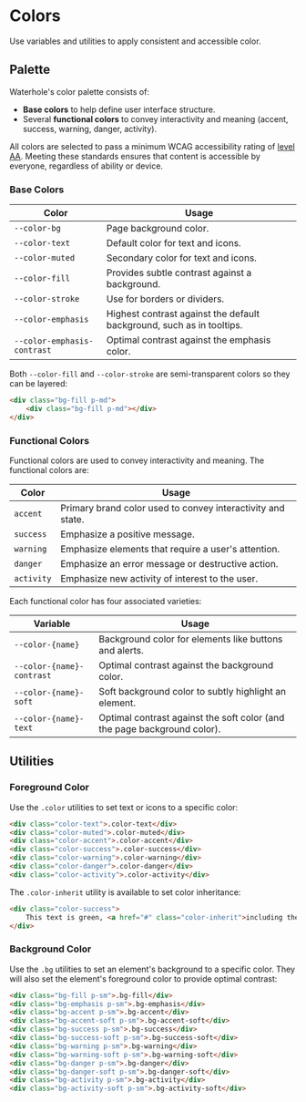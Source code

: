 # Colors

Use variables and utilities to apply consistent and accessible color.

## Palette

Waterhole's color palette consists of:

-   **Base colors** to help define user interface structure.
-   Several **functional colors** to convey interactivity and meaning (accent, success, warning, danger, activity).

All colors are selected to pass a minimum WCAG accessibility rating of [level AA](https://www.w3.org/TR/UNDERSTANDING-WCAG20/visual-audio-contrast-contrast.html). Meeting these standards ensures that content is accessible by everyone, regardless of ability or device.

### Base Colors

| Color                                                                                                       | Usage                                                                 |
| ----------------------------------------------------------------------------------------------------------- | --------------------------------------------------------------------- |
| <span class="swatch" style="background: var(--color-bg)"></span> `--color-bg`                               | Page background color.                                                |
| <span class="swatch" style="background: var(--color-text)"></span> `--color-text`                           | Default color for text and icons.                                     |
| <span class="swatch" style="background: var(--color-muted)"></span> `--color-muted`                         | Secondary color for text and icons.                                   |
| <span class="swatch" style="background: var(--color-fill)"></span> `--color-fill`                           | Provides subtle contrast against a background.                        |
| <span class="swatch" style="background: var(--color-stroke)"></span> `--color-stroke`                       | Use for borders or dividers.                                          |
| <span class="swatch" style="background: var(--color-emphasis)"></span> `--color-emphasis`                   | Highest contrast against the default background, such as in tooltips. |
| <span class="swatch" style="background: var(--color-emphasis-contrast)"></span> `--color-emphasis-contrast` | Optimal contrast against the emphasis color.                          |

Both `--color-fill` and `--color-stroke` are semi-transparent colors so they can be layered:

```html render
<div class="bg-fill p-md">
    <div class="bg-fill p-md"></div>
</div>
```

### Functional Colors

Functional colors are used to convey interactivity and meaning. The functional colors are:

| Color                                               | Usage                                                       |
| --------------------------------------------------- | ----------------------------------------------------------- |
| <span class="swatch bg-accent"></span> `accent`     | Primary brand color used to convey interactivity and state. |
| <span class="swatch bg-success"></span> `success`   | Emphasize a positive message.                               |
| <span class="swatch bg-warning"></span> `warning`   | Emphasize elements that require a user's attention.         |
| <span class="swatch bg-danger"></span> `danger`     | Emphasize an error message or destructive action.           |
| <span class="swatch bg-activity"></span> `activity` | Emphasize new activity of interest to the user.             |

Each functional color has four associated varieties:

| Variable                                                                                                | Usage                                                                    |
| ------------------------------------------------------------------------------------------------------- | ------------------------------------------------------------------------ |
| <span class="swatch bg-accent"></span> `--color-{name}`                                                 | Background color for elements like buttons and alerts.                   |
| <span class="swatch" style="background: var(--color-accent-contrast)"></span> `--color-{name}-contrast` | Optimal contrast against the background color.                           |
| <span class="swatch bg-accent-soft"></span> `--color-{name}-soft`                                       | Soft background color to subtly highlight an element.                    |
| <span class="swatch" style="background: var(--color-accent-text)"></span> `--color-{name}-text`         | Optimal contrast against the soft color (and the page background color). |

## Utilities

### Foreground Color

Use the `.color` utilities to set text or icons to a specific color:

```html render
<div class="color-text">.color-text</div>
<div class="color-muted">.color-muted</div>
<div class="color-accent">.color-accent</div>
<div class="color-success">.color-success</div>
<div class="color-warning">.color-warning</div>
<div class="color-danger">.color-danger</div>
<div class="color-activity">.color-activity</div>
```

The `.color-inherit` utility is available to set color inheritance:

```html render
<div class="color-success">
    This text is green, <a href="#" class="color-inherit">including the link</a>
</div>
```

### Background Color

Use the `.bg` utilities to set an element's background to a specific color. They will also set the element's foreground color to provide optimal contrast:

```html render
<div class="bg-fill p-sm">.bg-fill</div>
<div class="bg-emphasis p-sm">.bg-emphasis</div>
<div class="bg-accent p-sm">.bg-accent</div>
<div class="bg-accent-soft p-sm">.bg-accent-soft</div>
<div class="bg-success p-sm">.bg-success</div>
<div class="bg-success-soft p-sm">.bg-success-soft</div>
<div class="bg-warning p-sm">.bg-warning</div>
<div class="bg-warning-soft p-sm">.bg-warning-soft</div>
<div class="bg-danger p-sm">.bg-danger</div>
<div class="bg-danger-soft p-sm">.bg-danger-soft</div>
<div class="bg-activity p-sm">.bg-activity</div>
<div class="bg-activity-soft p-sm">.bg-activity-soft</div>
```
